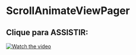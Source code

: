 # ScrollAnimateViewPager
## <b>Clique para ASSISTIR:</b>
[![Watch the video](https://img.youtube.com/vi/0YWzBQxc-KM/maxresdefault.jpg)](https://youtu.be/0YWzBQxc-KM)

